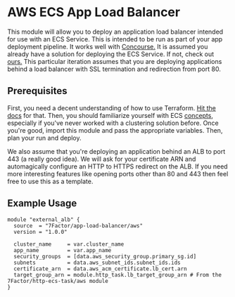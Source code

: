 # AWS ECS App Load Balancer

This module will allow you to deploy an application load balancer intended for use with an ECS Service. This is intended
to be run as part of your app deployment pipeline. It works well with [Concourse.](https://concourse-ci.org) It is
assumed you already have a solution for deploying the ECS Service. If not, check out
[ours.](https://github.com/7Factor/terraform-aws-ecs-http-task) This particular iteration assumes that you are deploying
applications behind a load balancer with SSL termination and redirection from port 80.

## Prerequisites

First, you need a decent understanding of how to use Terraform.
[Hit the docs](https://www.terraform.io/intro/index.html) for that. Then, you should familiarize yourself with ECS
[concepts](https://aws.amazon.com/ecs/getting-started/), especially if you've never worked with a clustering solution 
before. Once you're good, import this module and pass the appropriate variables. Then, plan your run and deploy.

We also assume that you're deploying an application behind an ALB to port 443 (a really good idea). We will ask for your
certificate ARN and automagically configure an HTTP to HTTPS redirect on the ALB. If you need more interesting features
like opening ports other than 80 and 443 then feel free to use this as a template.

## Example Usage

```hcl-terraform
module "external_alb" {
  source  = "7Factor/app-load-balancer/aws"
  version = "1.0.0"

  cluster_name     = var.cluster_name
  app_name         = var.app_name
  security_groups  = [data.aws_security_group.primary_sg.id]
  subnets          = data.aws_subnet_ids.subnet_ids.ids
  certificate_arn  = data.aws_acm_certificate.lb_cert.arn
  target_group_arn = module.http_task.lb_target_group_arn # From the 7Factor/http-ecs-task/aws module
}
```
